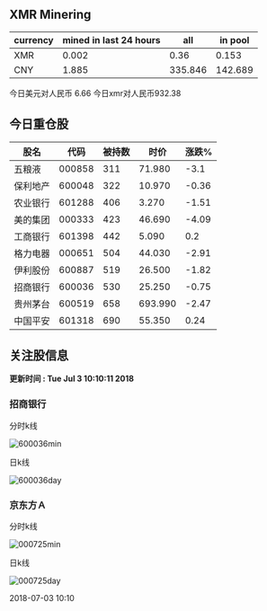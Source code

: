 ## XMR Minering

|currency|mined in last 24 hours|all|in pool|
|---|---|---|---|
|XMR|0.002|0.36|0.153|
|CNY|1.885|335.846|142.689|

今日美元对人民币 6.66	今日xmr对人民币932.38


## 今日重仓股 

|股名|代码|被持数|时价|涨跌%|
|---|---|---|---|---|
|五粮液|000858|311|71.980|-3.1|
|保利地产|600048|322|10.970|-0.36|
|农业银行|601288|406|3.270|-1.51|
|美的集团|000333|423|46.690|-4.09|
|工商银行|601398|442|5.090|0.2|
|格力电器|000651|504|44.030|-2.91|
|伊利股份|600887|519|26.500|-1.82|
|招商银行|600036|530|25.250|-0.75|
|贵州茅台|600519|658|693.990|-2.47|
|中国平安|601318|690|55.350|0.24|

## 关注股信息
**更新时间 : Tue Jul  3 10:10:11 2018**
### 招商银行 
分时k线

![600036min](http://image.sinajs.cn/newchart/min/n/sh600036.gif)

日k线

![600036day](http://image.sinajs.cn/newchart/daily/n/sh600036.gif)

### 京东方Ａ 
分时k线

![000725min](http://image.sinajs.cn/newchart/min/n/sz000725.gif)

日k线

![000725day](http://image.sinajs.cn/newchart/daily/n/sz000725.gif)

2018-07-03 10:10